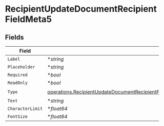 # RecipientUpdateDocumentRecipientFieldMeta5


## Fields

| Field                                                                                                                                                                                                                          | Type                                                                                                                                                                                                                           | Required                                                                                                                                                                                                                       | Description                                                                                                                                                                                                                    |
| ------------------------------------------------------------------------------------------------------------------------------------------------------------------------------------------------------------------------------ | ------------------------------------------------------------------------------------------------------------------------------------------------------------------------------------------------------------------------------ | ------------------------------------------------------------------------------------------------------------------------------------------------------------------------------------------------------------------------------ | ------------------------------------------------------------------------------------------------------------------------------------------------------------------------------------------------------------------------------ |
| `Label`                                                                                                                                                                                                                        | **string*                                                                                                                                                                                                                      | :heavy_minus_sign:                                                                                                                                                                                                             | N/A                                                                                                                                                                                                                            |
| `Placeholder`                                                                                                                                                                                                                  | **string*                                                                                                                                                                                                                      | :heavy_minus_sign:                                                                                                                                                                                                             | N/A                                                                                                                                                                                                                            |
| `Required`                                                                                                                                                                                                                     | **bool*                                                                                                                                                                                                                        | :heavy_minus_sign:                                                                                                                                                                                                             | N/A                                                                                                                                                                                                                            |
| `ReadOnly`                                                                                                                                                                                                                     | **bool*                                                                                                                                                                                                                        | :heavy_minus_sign:                                                                                                                                                                                                             | N/A                                                                                                                                                                                                                            |
| `Type`                                                                                                                                                                                                                         | [operations.RecipientUpdateDocumentRecipientFieldMetaDocumentsRecipientsResponse200ApplicationJSONType](../../models/operations/recipientupdatedocumentrecipientfieldmetadocumentsrecipientsresponse200applicationjsontype.md) | :heavy_check_mark:                                                                                                                                                                                                             | N/A                                                                                                                                                                                                                            |
| `Text`                                                                                                                                                                                                                         | **string*                                                                                                                                                                                                                      | :heavy_minus_sign:                                                                                                                                                                                                             | N/A                                                                                                                                                                                                                            |
| `CharacterLimit`                                                                                                                                                                                                               | **float64*                                                                                                                                                                                                                     | :heavy_minus_sign:                                                                                                                                                                                                             | N/A                                                                                                                                                                                                                            |
| `FontSize`                                                                                                                                                                                                                     | **float64*                                                                                                                                                                                                                     | :heavy_minus_sign:                                                                                                                                                                                                             | N/A                                                                                                                                                                                                                            |